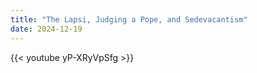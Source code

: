 ```yaml
---
title: "The Lapsi, Judging a Pope, and Sedevacantism"
date: 2024-12-19
---
```


{{< youtube yP-XRyVpSfg >}}
